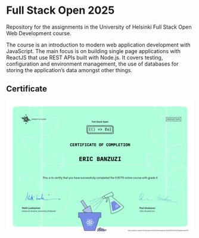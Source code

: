 # Full Stack Open 2025

Repository for the assignments in the University of Helsinki Full Stack Open Web Development course.


The course is an introduction to modern web application development with JavaScript. The main focus is on building single page applications with ReactJS that use REST APIs built with Node.js. It covers testing, configuration and environment management, the use of databases for storing the application’s data amongst other things.

## Certificate 

![](./certificates/certificate-fullstack-5ects.png)